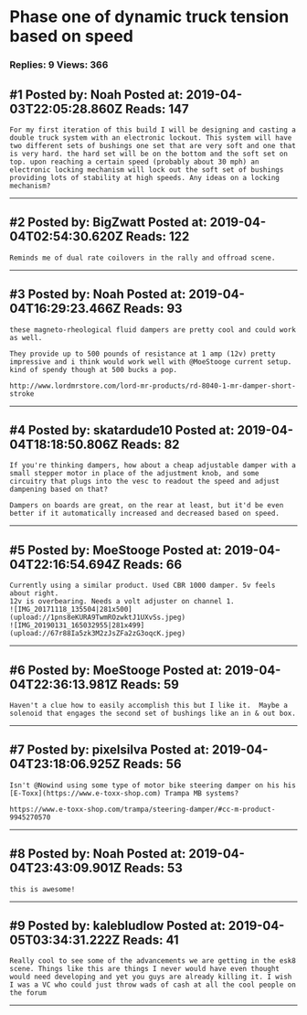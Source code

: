 # Phase one of dynamic truck tension based on speed

### Replies: 9 Views: 366

## \#1 Posted by: Noah Posted at: 2019-04-03T22:05:28.860Z Reads: 147

```
For my first iteration of this build I will be designing and casting a double truck system with an electronic lockout. This system will have two different sets of bushings one set that are very soft and one that is very hard. the hard set will be on the bottom and the soft set on top. upon reaching a certain speed (probably about 30 mph) an electronic locking mechanism will lock out the soft set of bushings providing lots of stability at high speeds. Any ideas on a locking mechanism?
```

---
## \#2 Posted by: BigZwatt Posted at: 2019-04-04T02:54:30.620Z Reads: 122

```
Reminds me of dual rate coilovers in the rally and offroad scene.
```

---
## \#3 Posted by: Noah Posted at: 2019-04-04T16:29:23.466Z Reads: 93

```
these magneto-rheological fluid dampers are pretty cool and could work as well.

They provide up to 500 pounds of resistance at 1 amp (12v) pretty impressive and i think would work well with @MoeStooge current setup. kind of spendy though at 500 bucks a pop.

http://www.lordmrstore.com/lord-mr-products/rd-8040-1-mr-damper-short-stroke
```

---
## \#4 Posted by: skatardude10 Posted at: 2019-04-04T18:18:50.806Z Reads: 82

```
If you're thinking dampers, how about a cheap adjustable damper with a small stepper motor in place of the adjustment knob, and some circuitry that plugs into the vesc to readout the speed and adjust dampening based on that? 

Dampers on boards are great, on the rear at least, but it'd be even better if it automatically increased and decreased based on speed.
```

---
## \#5 Posted by: MoeStooge Posted at: 2019-04-04T22:16:54.694Z Reads: 66

```
Currently using a similar product. Used CBR 1000 damper. 5v feels about right. 
12v is overbearing. Needs a volt adjuster on channel 1. 
![IMG_20171118_135504|281x500](upload://1pns8eKURA9TwmROzwktJ1UXvSs.jpeg) 
![IMG_20190131_165032955|281x499](upload://67r88Ia5zk3M2zJsZFa2zG3oqcK.jpeg)
```

---
## \#6 Posted by: MoeStooge Posted at: 2019-04-04T22:36:13.981Z Reads: 59

```
Haven't a clue how to easily accomplish this but I like it.  Maybe a solenoid that engages the second set of bushings like an in & out box.
```

---
## \#7 Posted by: pixelsilva Posted at: 2019-04-04T23:18:06.925Z Reads: 56

```
Isn't @Nowind using some type of motor bike steering damper on his his [E-Toxx](https://www.e-toxx-shop.com) Trampa MB systems?

https://www.e-toxx-shop.com/trampa/steering-damper/#cc-m-product-9945270570
```

---
## \#8 Posted by: Noah Posted at: 2019-04-04T23:43:09.901Z Reads: 53

```
this is awesome!
```

---
## \#9 Posted by: kalebludlow Posted at: 2019-04-05T03:34:31.222Z Reads: 41

```
Really cool to see some of the advancements we are getting in the esk8 scene. Things like this are things I never would have even thought would need developing and yet you guys are already killing it. I wish I was a VC who could just throw wads of cash at all the cool people on the forum
```

---
